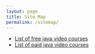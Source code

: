```yaml
---
layout: page
title: Site Map
permalink: /sitemap/
---
```



<ul>
<li><a href="http://javadev.org/jekyll/update/2015/02/15/java-free-video-courses-collection.html">List of free java video courses</a></li>
<li><a href="http://localhost/jekyll/update/2015/02/15/java-paid-video-courses-collection.html">List of paid java video courses</a></li>

</ul>
